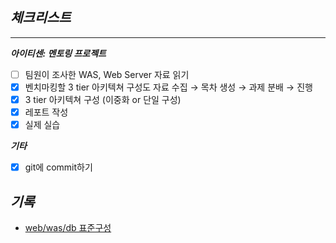 ## *체크**리스트***

---

***아이티센: 멘토링 프로젝트***

- [ ]  팀원이 조사한 WAS, Web Server 자료 읽기
- [x]  벤치마킹할 3 tier 아키텍쳐 구성도 자료 수집 → 목차 생성 → 과제 분배 →  진행
- [x]  3 tier 아키텍쳐 구성 (이중화 or 단일 구성)
- [x]  레포트 작성
- [x]  실제 실습

***기타***

- [x]  git에 commit하기

## ***기록***

- [web/was/db 표준구성](https://mud-bedbug-5f4.notion.site/web-was-db-d2ce0d4c5b02470c91b2d057f563592f)